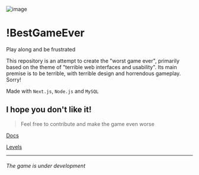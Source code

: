 ![image](https://github.com/geraldohomero/WorstGameEver/assets/70844369/2a85688f-a47e-483d-9934-04a43f8f0d6b)

# !BestGameEver
Play along and be frustrated

This repository is an attempt to create the "worst game ever", primarily based on the theme of "terrible web interfaces and usability". Its main premise is to be terrible, with terrible design and horrendous gameplay. Sorry!

Made with `Next.js`, `Node.js` and `MySQL`

## I hope you don't like it!

>Feel free to contribute and make the game even worse

[Docs](./docs/README.md)

[Levels](./docs/Levels/README.md)

---

###### The game is under development
